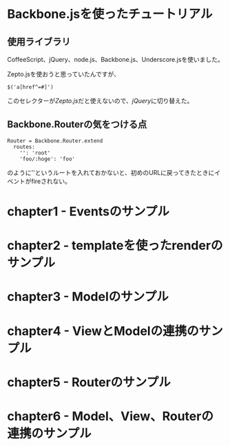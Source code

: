 # Backbone.jsを使ったチュートリアル## 使用ライブラリCoffeeScript、jQuery、node.js、Backbone.js、Underscore.jsを使いました。Zepto.jsを使おうと思っていたんですが、    $('a[href^=#]')このセレクターが*Zepto.js*だと使えないので、*jQuery*に切り替えた。## Backbone.Routerの気をつける点    Router = Backbone.Router.extend      routes:        '': 'root'        'foo/:hoge': 'foo'のように''というルートを入れておかないと、初めのURLに戻ってきたときにイベントがfireされない。# chapter1 - Eventsのサンプル# chapter2 - templateを使ったrenderのサンプル# chapter3 - Modelのサンプル# chapter4 - ViewとModelの連携のサンプル# chapter5 - Routerのサンプル# chapter6 - Model、View、Routerの連携のサンプル